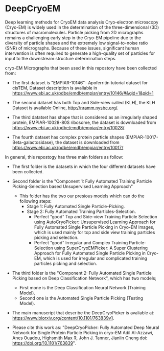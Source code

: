 # DeepCryoEM
Deep learning methods for CryoEM data analysis
Cryo-electron microscopy (Cryo-EM) is widely used in the determination of the three-dimensional (3D) structures of macromolecules. Particle picking from 2D micrographs remains a challenging early step in the Cryo-EM pipeline due to the diversity of particle shapes and the extremely low signal-to-noise ratio (SNR) of micrographs. Because of these issues, significant human intervention is often required to generate a high-quality set of particles for input to the downstream structure determination steps. 

cryo-EM Micrographs that been used in this repostory have been collected from:
  - The first dataset is "EMPIAR-10146"- Apoferritin tutorial dataset for cisTEM, Dataset description is avaliable in https://www.ebi.ac.uk/pdbe/emdb/empiar/entry/10146/#&gid=1&pid=1
  
  - The second dataset has both Top and Side-view called (KLH), the KLH Dataset is available Online, http://nramm.nysbc.org/.
  - The third datatset has shape that is considered as an irregularly shaped protein, EMPIAR-10028-80S ribosome, the dataset is downloaded from https://www.ebi.ac.uk/pdbe/emdb/empiar/entry/10028/
  - The fourth dataset has complex protein particle shapes (EMPIAR-10017-Beta-galactosidase), the dataset is downloaded from https://www.ebi.ac.uk/pdbe/emdb/empiar/entry/10017/

In general, this repostogy has three main folders as follow:
- The first folder is the datasets in which the four different datasets have been collected.
- Second folder is the "Component 1: Fully Automated Training Particle Picking-Selection based Unsupervised Learning Approach"
  - This folder has the two our presious models which can do the following steps:
    - Stage 1: Fully Automated Single Particle-Picking.
    - Stage 2: Fully Automated Training Particles-Selection. 
      - Perfect “good” Top and Side-view Training Particle Selection using AutoCryoPicker: Unsupervised Learning Approach for Fully Automated Single Particle Picking in Cryo-EM Images, which is used mainly for top and side view training particles picking and selection. 
      - Perfect “good” Irregular and Complex Training Particle-Selection using SuperCryoEMPicker: A Super Clustering Approach for Fully Automated Single Particle Picking in Cryo-EM, which is used for irregular and complicated training particles picking  and selection. 
- The third folder is the "Component 2: Fully Automated Single Particle Picking based on Deep Classification Network", which has two models;
  - First mone is the Deep Classification Neural Network (Training Model).
  - Second one is the Automated Single Particle Picking (Testing Model). 
  
- The main manuscript that describe the DeepCryoPicker is avaliable at: https://www.biorxiv.org/content/10.1101/763839v1.
- Please cite this work as: "DeepCryoPicker: Fully Automated Deep Neural Network for Single Protein Particle Picking in cryo-EM
Adil Al-Azzawi, Anes Ouadou, Highsmith Max R, John J. Tanner, Jianlin Cheng doi: https://doi.org/10.1101/763839".
